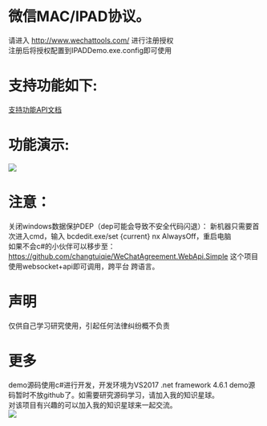 # 微信MAC/IPAD协议。
 请进入  http://www.wechattools.com/ 进行注册授权<br/>
 注册后将授权配置到IPADDemo.exe.config即可使用<br/>
# 支持功能如下:<br/>

<a target="_blank" href="https://github.com/changtuiqie/WeChatAgreement/blob/master/API.txt" title="支持功能API文档">支持功能API文档</a><br/>

# 功能演示:<br/>
![](https://github.com/changtuiqie/WeChatAgreement/blob/master/demo.gif) <br/>

# 注意：<br/>
关闭windows数据保护DEP（dep可能会导致不安全代码闪退）：
新机器只需要首次进入cmd，输入 bcdedit.exe/set {current} nx AlwaysOff，重启电脑<br/>
如果不会c#的小伙伴可以移步至：
https://github.com/changtuiqie/WeChatAgreement.WebApi.Simple
这个项目使用websocket+api即可调用，跨平台 跨语言。
<br/>
# 声明 <br/>
仅供自己学习研究使用，引起任何法律纠纷概不负责

# 更多 <br/>
demo源码使用c#进行开发，开发环境为VS2017 .net framework 4.6.1
demo源码暂时不放github了。如需要研究源码学习，请加入我的知识星球。<br/>
对该项目有兴趣的可以加入我的知识星球来一起交流。<br/>
![](https://github.com/changtuiqie/WeChatAgreement/blob/master/zsxq.jpg) <br/>
